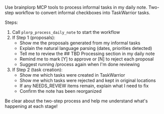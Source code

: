 Use brainplorp MCP tools to process informal tasks in my daily note. Two-step workflow to convert informal checkboxes into TaskWarrior tasks.

Steps:
1. Call `plorp_process_daily_note` to start the workflow
2. If Step 1 (proposals):
   - Show me the proposals generated from my informal tasks
   - Explain the natural language parsing (dates, priorities detected)
   - Tell me to review the ## TBD Processing section in my daily note
   - Remind me to mark [Y] to approve or [N] to reject each proposal
   - Suggest running /process again when I'm done reviewing
3. If Step 2 (task creation):
   - Show me which tasks were created in TaskWarrior
   - Show me which tasks were rejected and kept in original locations
   - If any NEEDS_REVIEW items remain, explain what I need to fix
   - Confirm the note has been reorganized

Be clear about the two-step process and help me understand what's happening at each stage!
